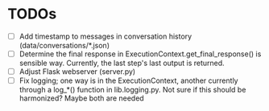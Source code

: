 # TODOs

- [ ] Add timestamp to messages in conversation history (data/conversations/*.json)
- [ ] Determine the final response in ExecutionContext.get_final_response() is sensible way. Currently, the last step's last output is returned.
- [ ] Adjust Flask webserver (server.py)
- [ ] Fix logging; one way is in the ExecutionContext, another currently through a log_*() function in lib.logging.py. Not sure if this should be harmonized? Maybe both are needed